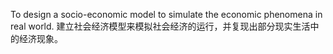 To design a socio-economic model  to simulate the economic phenomena in real world. 建立社会经济模型来模拟社会经济的运行，并复现出部分现实生活中的经济现象。
